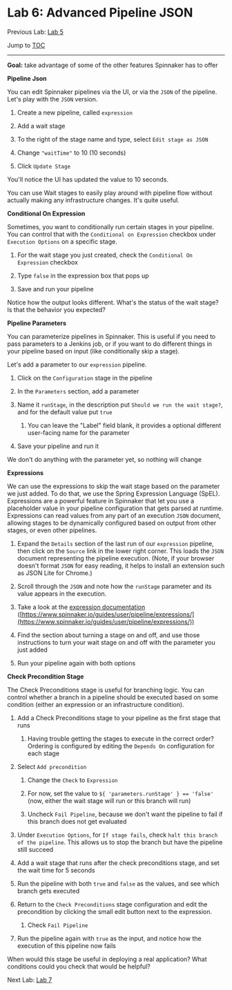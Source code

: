 # Lab 6: Advanced Pipeline JSON

Previous Lab: [Lab 5](/lab-5.md)

Jump to [TOC](/README.md)

---

**Goal:** take advantage of some of the other features Spinnaker has to offer

**Pipeline Json**

You can edit Spinnaker pipelines via the UI, or via the `JSON` of the pipeline. Let's play with the `JSON` version.

1. Create a new pipeline, called `expression`

1. Add a wait stage

1. To the right of the stage name and type, select `Edit stage as JSON`

1. Change `"waitTime"` to 10 (10 seconds)

1. Click `Update Stage`

You'll notice the UI has updated the value to 10 seconds.

You can use Wait stages to easily play around with pipeline flow without actually making any infrastructure changes. It's quite useful.

**Conditional On Expression**

Sometimes, you want to conditionally run certain stages in your pipeline. You can control that with the `Conditional on Expression` checkbox under `Execution Options` on a specific stage.

1. For the wait stage you just created, check the `Conditional On Expression` checkbox

1. Type `false` in the expression box that pops up

1. Save and run your pipeline

Notice how the output looks different. What's the status of the wait stage? Is that the behavior you expected?

**Pipeline Parameters**

You can parameterize pipelines in Spinnaker. This is useful if you need to pass parameters to a Jenkins job, or if you want to do different things in your pipeline based on input \(like conditionally skip a stage\).

Let's add a parameter to our `expression` pipeline.

1. Click on the `Configuration` stage in the pipeline

1. In the `Parameters` section, add a parameter

1. Name it `runStage`, in the description put `Should we run the wait stage?`, and for the default value put `true`
    
    1. You can leave the "Label" field blank, it provides a optional different user-facing name for the parameter

1. Save your pipeline and run it

We don't do anything with the parameter yet, so nothing will change

**Expressions**

We can use the expressions to skip the wait stage based on the parameter we just added. To do that, we use the Spring Expression Language (SpEL). Expressions are a powerful feature in Spinnaker that let you use a placeholder value in your pipeline configuration that gets parsed at runtime. Expressions can read values from any part of an execution `JSON` document, allowing stages to be dynamically configured based on output from other stages, or even other pipelines.

1. Expand the `Details` section of the last run of our `expression` pipeline, then click on the `Source` link in the lower right corner. This loads the `JSON` document representing the pipeline execution. (Note, if your browser doesn't format `JSON` for easy reading, it helps to install an extension such as JSON Lite for Chrome.)

1. Scroll through the `JSON` and note how the `runStage` parameter and its value appears in the execution.

1. Take a look at the [expression documentation](https://www.spinnaker.io/guides/user/pipeline/expressions/) ([https://www.spinnaker.io/guides/user/pipeline/expressions/](https://www.spinnaker.io/guides/user/pipeline/expressions/))

1. Find the section about turning a stage on and off, and use those instructions to turn your wait stage on and off with the parameter you just added

1. Run your pipeline again with both options

**Check Precondition Stage**

The Check Preconditions stage is useful for branching logic. You can control whether a branch in a pipeline should be executed based on some condition \(either an expression or an infrastructure condition\).

1. Add a Check Preconditions stage to your pipeline as the first stage that runs
    
    1. Having trouble getting the stages to execute in the correct order? Ordering is configured by editing the `Depends On` configuration for each stage

1. Select `Add precondition`
    
    1. Change the `Check` to `Expression`
    
    1. For now, set the value to `${ 'parameters.runStage' } == 'false'` \(now, either the wait stage will run or this branch will run\)
    
    1. Uncheck `Fail Pipeline`, because we don't want the pipeline to fail if this branch does not get evaluated

1. Under `Execution Options`, for `If stage fails`, check `halt this branch of the pipeline`. This allows us to stop the branch but have the pipeline still succeed

1. Add a wait stage that runs after the check preconditions stage, and set the wait time for 5 seconds

1. Run the pipeline with both `true` and `false` as the values, and see which branch gets executed

1. Return to the `Check Preconditions` stage configuration and edit the precondition by clicking the small edit button next to the expression.
    
    1. Check `Fail Pipeline`

1. Run the pipeline again with `true` as the input, and notice how the execution of this pipeline now fails

When would this stage be useful in deploying a real application? What conditions could you check that would be helpful?

Next Lab: [Lab 7](/lab-7.md)
